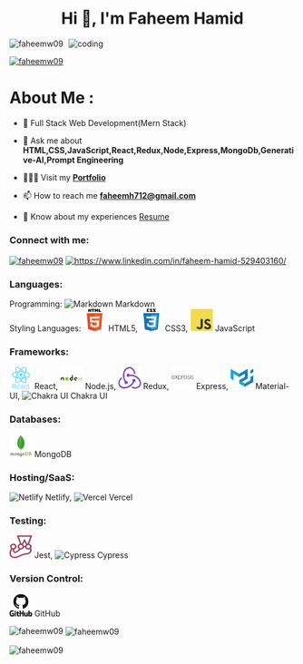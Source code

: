 
<h1 align="center">Hi 👋, I'm Faheem Hamid</h1>

<img  align="right" alt="coding" width="400"  src="https://miro.medium.com/v2/format:jpg/resize:fill:80:56/0*7Q3yvSIv_t0ioJ-Z.gif"/>
<p align="left"> <img src="https://komarev.com/ghpvc/?username=faheemw09&label=Profile%20views&color=0e75b6&style=flat" alt="faheemw09" /> </p>

<p align="left"> <a href="https://twitter.com/faheemw09" target="blank"><img src="https://img.shields.io/twitter/follow/faheemw09?logo=twitter&style=for-the-badge" alt="faheemw09" /></a> </p>
<h1 align="left">About Me :</h1>

- 🌱 Full Stack Web Development(Mern Stack)

- 💬 Ask me about **HTML,CSS,JavaScript,React,Redux,Node,Express,MongoDb,Generative-AI,Prompt Engineering**
- 👨🏻‍🎓 Visit my **[Portfolio](https://faheemw09.github.io/)**
- 📫 How to reach me **faheemh712@gmail.com**

- 📄 Know about my experiences [Resume](https://drive.google.com/file/d/1ihWJLdfAhODOpOPCC5PEIz-KZ9UQvHSF/view?usp=sharing)

<h3 align="left">Connect with me:</h3>
<p align="left">
<a href="https://twitter.com/faheemw09" target="blank"><img align="center" src="https://raw.githubusercontent.com/rahuldkjain/github-profile-readme-generator/master/src/images/icons/Social/twitter.svg" alt="faheemw09" height="30" width="40" /></a>
<a href="https://linkedin.com/in/https://www.linkedin.com/in/faheem-hamid-529403160/" target="blank"><img align="center" src="https://raw.githubusercontent.com/rahuldkjain/github-profile-readme-generator/master/src/images/icons/Social/linked-in-alt.svg" alt="https://www.linkedin.com/in/faheem-hamid-529403160/" height="30" width="40" /></a>
</p>

<h3 align="left">Languages:</h3>
<p align="left">
  Programming:
  <img src="https://upload.wikimedia.org/wikipedia/commons/4/48/Markdown-mark.svg" alt="Markdown" width="40" height="40" /> Markdown<br>
  Styling Languages:
  <img src="https://raw.githubusercontent.com/devicons/devicon/master/icons/html5/html5-original-wordmark.svg" alt="HTML5" width="40" height="40" /> HTML5,
  <img src="https://raw.githubusercontent.com/devicons/devicon/master/icons/css3/css3-original-wordmark.svg" alt="CSS3" width="40" height="40" /> CSS3,
  <img src="https://raw.githubusercontent.com/devicons/devicon/master/icons/javascript/javascript-original.svg" alt="JavaScript" width="40" height="40" /> JavaScript
</p>

<h3 align="left">Frameworks:</h3>
<p align="left">
  <img src="https://raw.githubusercontent.com/devicons/devicon/master/icons/react/react-original-wordmark.svg" alt="React" width="40" height="40" /> React,
  <img src="https://raw.githubusercontent.com/devicons/devicon/master/icons/nodejs/nodejs-original-wordmark.svg" alt="Node.js" width="40" height="40" /> Node.js,
  <img src="https://raw.githubusercontent.com/devicons/devicon/master/icons/redux/redux-original.svg" alt="Redux" width="40" height="40" /> Redux,
  <img src="https://raw.githubusercontent.com/devicons/devicon/master/icons/express/express-original-wordmark.svg" alt="Express" width="40" height="40" /> Express,
  <img src="https://raw.githubusercontent.com/devicons/devicon/master/icons/materialui/materialui-original.svg" alt="Material-UI" width="40" height="40" /> Material-UI,
  <img src="https://www.chakra-ui.com/favicon.png" alt="Chakra UI" width="40" height="40" /> Chakra UI
</p>

<h3 align="left">Databases:</h3>
<p align="left">
  <img src="https://raw.githubusercontent.com/devicons/devicon/master/icons/mongodb/mongodb-original-wordmark.svg" alt="MongoDB" width="40" height="40" /> MongoDB
</p>

<h3 align="left">Hosting/SaaS:</h3>
<p align="left">
  <img src="https://www.netlify.com/img/press/logos/logomark.png" alt="Netlify" width="40" height="40" /> Netlify,
  <img src="https://assets.vercel.com/image/upload/front/favicon/favicon.ico" alt="Vercel" width="40" height="40" /> Vercel
</p>

<h3 align="left">Testing:</h3>
<p align="left">
  <img src="https://raw.githubusercontent.com/devicons/devicon/master/icons/jest/jest-plain.svg" alt="Jest" width="40" height="40" /> Jest,
  <img src="https://avatars.githubusercontent.com/u/8908513?s=200&v=4" alt="Cypress" width="40" height="40" /> Cypress
</p>

<h3 align="left">Version Control:</h3>
<p align="left">
  <img src="https://raw.githubusercontent.com/devicons/devicon/master/icons/github/github-original-wordmark.svg" alt="GitHub" width="40" height="40" /> GitHub
</p>



<p><img align="left" src="https://github-readme-stats.vercel.app/api/top-langs?username=faheemw09&show_icons=true&locale=en&layout=compact" alt="faheemw09" /></p>

<p>&nbsp;<img align="center" src="https://github-readme-stats.vercel.app/api?username=faheemw09&show_icons=true&locale=en" alt="faheemw09" /></p>

<p><img align="center" src="https://github-readme-streak-stats.herokuapp.com/?user=faheemw09&" alt="faheemw09" /></p>

